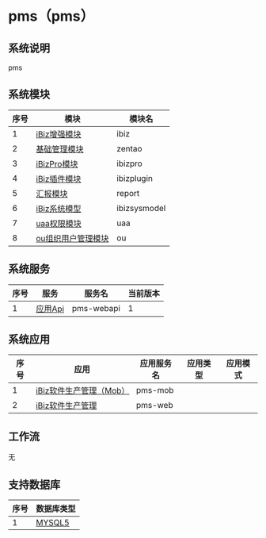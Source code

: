 # pms（pms）
## 系统说明
pms

## 系统模块
| 序号 | 模块 | 模块名 |
| ---- | ---- | ---- |
| 1 | [iBiz增强模块](module/ibiz) | ibiz |
| 2 | [基础管理模块](module/zentao) | zentao |
| 3 | [iBizPro模块](module/ibizpro) | ibizpro |
| 4 | [iBiz插件模块](module/ibizplugin) | ibizplugin |
| 5 | [汇报模块](module/report) | report |
| 6 | [iBiz系统模型](module/ibizsysmodel) | ibizsysmodel |
| 7 | [uaa权限模块](module/uaa) | uaa |
| 8 | [ou组织用户管理模块](module/ou) | ou |

## 系统服务
| 序号 | 服务 | 服务名 | 当前版本 |
| ---- | ---- | ---- | ---- |
| 1 | [应用Api](service/webapi/webapi_v1) | pms-webapi | 1 |

## 系统应用
| 序号 | 应用 | 应用服务名 | 应用类型 | 应用模式 |
| ---- | ---- | ---- | ---- | ---- |
| 1 | [iBiz软件生产管理（Mob）](app/mob) | pms-mob |  |  |
| 2 | [iBiz软件生产管理](app/web) | pms-web |  |  |

## 工作流
无

## 支持数据库
| 序号 | 数据库类型 |
| ---- | ---- |
| 1 | [MYSQL5](db/MYSQL5) |
